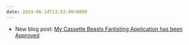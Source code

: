 ```yaml
---
date: 2024-06-24T13:52:00+0800
---
```


* New blog post: [My Cassette Beasts Fanlisting Application has been Approved](/blog/posts/2024-06-24-cassette-beasts-fanlisting-approved)